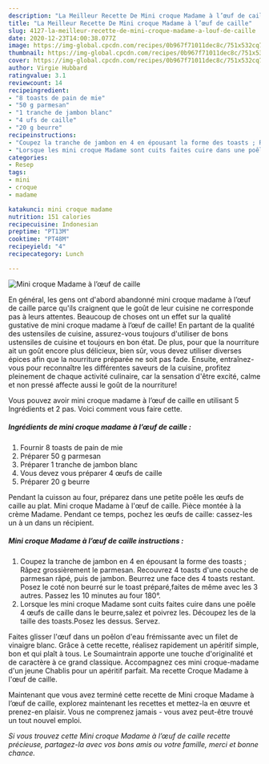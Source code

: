 ```yaml
---
description: "La Meilleur Recette De Mini croque Madame à l’œuf de caille"
title: "La Meilleur Recette De Mini croque Madame à l’œuf de caille"
slug: 4127-la-meilleur-recette-de-mini-croque-madame-a-louf-de-caille
date: 2020-12-23T14:00:38.077Z
image: https://img-global.cpcdn.com/recipes/0b967f71011dec8c/751x532cq70/mini-croque-madame-a-loeuf-de-caille-photo-principale-de-la-recette.jpg
thumbnail: https://img-global.cpcdn.com/recipes/0b967f71011dec8c/751x532cq70/mini-croque-madame-a-loeuf-de-caille-photo-principale-de-la-recette.jpg
cover: https://img-global.cpcdn.com/recipes/0b967f71011dec8c/751x532cq70/mini-croque-madame-a-loeuf-de-caille-photo-principale-de-la-recette.jpg
author: Virgie Hubbard
ratingvalue: 3.1
reviewcount: 14
recipeingredient:
- "8 toasts de pain de mie"
- "50 g parmesan"
- "1 tranche de jambon blanc"
- "4 ufs de caille"
- "20 g beurre"
recipeinstructions:
- "Coupez la tranche de jambon en 4 en épousant la forme des toasts ; Râpez grossièrement le parmesan. Recouvrez 4 toasts d&#39;une couche de parmesan râpé, puis de jambon. Beurrez une face des 4 toasts restant. Posez le coté non beurré sur le toast préparé,faites de même avec les 3 autres. Passez les 10 minutes au four 180°."
- "Lorsque les mini croque Madame sont cuits faites cuire dans une poêle 4 œufs de caille dans le beurre,salez et poivrez les. Découpez les de la taille des toasts.Posez les dessus. Servez."
categories:
- Resep
tags:
- mini
- croque
- madame

katakunci: mini croque madame 
nutrition: 151 calories
recipecuisine: Indonesian
preptime: "PT13M"
cooktime: "PT48M"
recipeyield: "4"
recipecategory: Lunch

---
```



![Mini croque Madame à l’œuf de caille](https://img-global.cpcdn.com/recipes/0b967f71011dec8c/751x532cq70/mini-croque-madame-a-loeuf-de-caille-photo-principale-de-la-recette.jpg)

En général, les gens ont d'abord abandonné mini croque madame à l’œuf de caille parce qu'ils craignent que le goût de leur cuisine ne corresponde pas à leurs attentes. Beaucoup de choses ont un effet sur la qualité gustative de mini croque madame à l’œuf de caille! En partant de la qualité des ustensiles de cuisine, assurez-vous toujours d'utiliser de bons ustensiles de cuisine et toujours en bon état. De plus, pour que la nourriture ait un goût encore plus délicieux, bien sûr, vous devez utiliser diverses épices afin que la nourriture préparée ne soit pas fade. Ensuite, entraînez-vous pour reconnaître les différentes saveurs de la cuisine, profitez pleinement de chaque activité culinaire, car la sensation d'être excité, calme et non pressé affecte aussi le goût de la nourriture!

<!--inarticleads1-->

Vous pouvez avoir mini croque madame à l’œuf de caille en utilisant 5 Ingrédients et 2 pas. Voici comment vous faire cette.

##### Ingrédients de mini croque madame à l’œuf de caille :

1. Fournir 8 toasts de pain de mie
1. Préparer 50 g parmesan
1. Préparer 1 tranche de jambon blanc
1. Vous devez vous préparer 4 œufs de caille
1. Préparer 20 g beurre


Pendant la cuisson au four, préparez dans une petite poêle les œufs de caille au plat. Mini croque Madame à l&#39;œuf de caille. Pièce montée à la crème Madame. Pendant ce temps, pochez les œufs de caille: cassez-les un à un dans un récipient. 

<!--inarticleads2-->

##### Mini croque Madame à l’œuf de caille instructions :

1. Coupez la tranche de jambon en 4 en épousant la forme des toasts ; Râpez grossièrement le parmesan. Recouvrez 4 toasts d&#39;une couche de parmesan râpé, puis de jambon. Beurrez une face des 4 toasts restant. Posez le coté non beurré sur le toast préparé,faites de même avec les 3 autres. Passez les 10 minutes au four 180°.
1. Lorsque les mini croque Madame sont cuits faites cuire dans une poêle 4 œufs de caille dans le beurre,salez et poivrez les. Découpez les de la taille des toasts.Posez les dessus. Servez.


Faites glisser l&#39;œuf dans un poêlon d&#39;eau frémissante avec un filet de vinaigre blanc. Grâce à cette recette, réalisez rapidement un apéritif simple, bon et qui plaît à tous. Le Soumaintrain apporte une touche d&#39;originalité et de caractère à ce grand classique. Accompagnez ces mini croque-madame d&#39;un jeune Chablis pour un apéritif parfait. Ma recette Croque Madame à l&#39;œuf de caille. 

<!--inarticleads1-->

<p>
Maintenant que vous avez terminé cette recette de Mini croque Madame à l’œuf de caille, explorez maintenant les recettes et mettez-la en œuvre et prenez-en plaisir. Vous ne comprenez jamais - vous avez peut-être trouvé un tout nouvel emploi.
</p>

<p>
<i>Si vous trouvez cette Mini croque Madame à l’œuf de caille recette précieuse, partagez-la avec vos bons amis ou votre famille, merci et bonne chance.</i>
</p>
